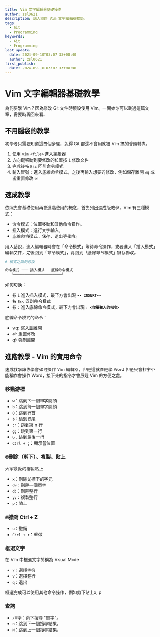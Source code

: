 ```yaml
---
title: Vim 文字編輯器基礎操作
author: zsl0621
description: 講人話的 Vim 文字編輯器教學。
tags:
  - Git
  - Programming
keywords:
  - Git
  - Programming
last_update:
  date: 2024-09-10T03:07:33+08:00
  author: zsl0621
first_publish:
  date: 2024-09-10T03:07:33+08:00
---
```


# Vim 文字編輯器基礎教學

為何要學 Vim？因為修改 Git 文件時預設使用 Vim。一開始你可以跳過這篇文章，需要時再回來看。

## 不用腦袋的教學

初學者只需要知道這四個步驟，免得 Git 都還不會用就被 Vim 搞的昏頭轉向。

1. 使用 `vim <file>` 進入編輯器
2. 方向鍵移動到要修改的位置按 `i` 修改文件
3. 完成後按 `Esc` 回到命令模式
4. 輸入冒號 `:` 進入底線命令模式，之後再輸入想要的修改，例如儲存離開 `wq` 或者重置修改 `e!`

## 速成教學

依照先會基礎使用再會進階使用的概念，首先列出速成版教學，Vim 有三種模式：

- 命令模式：位置移動和其他命令操作。
- 插入模式：進行文字輸入。
- 底線命令模式：保存、退出等指令。

用人話說，進入編輯器時會在「命令模式」等待命令操作，或者進入「插入模式」編輯文件，之後回到「命令模式」，再回到「底線命令模式」儲存修改。

```sh
# 模式之間的切換

命令模式 ─── 插入模式   底線命令模式
   └──────────────────────┘
```

如何切換：

- 按 `i` 進入插入模式，最下方會出現 **`-- INSERT--`**
- 按 `Esc` 回到命令模式
- 按 `:` 進入底線命令模式，最下方會出現 **`: <你要輸入的指令>`**

底線命令模式的命令：

- wq: 寫入並離開
- e!: 重置修改
- q!: 強制離開

## 進階教學 - Vim 的實用命令

速成教學讓你學會如何操作 Vim 編輯器，但是這就像是學 Word 但是只會打字不能稱作會操作 Word，接下來的指令才會展現 Vim 的方便之處。

### 移動游標

- `w`：跳到下一個單字開頭
- `b`：跳到前一個單字開頭
- `0`：跳到行首
- `$`：跳到行尾
- `:n`：跳到第 n 行
- `gg`：跳到第一行
- `G`：跳到最後一行
- `Ctrl + g`：顯示當位置

### 🔥刪除（剪下）、複製、貼上

大家最愛的複製貼上

- `x`：刪除光標下的字元
- `dw`：刪除一個單字
- `dd`：刪除整行
- `yy`：複製整行
- `p`：貼上

### 🔥撤銷 Ctrl + Z

- `u`：撤銷
- `Ctrl + r`：重做

### 框選文字

在 Vim 中框選文字的稱為 Visual Mode

- `v`：選擇字符
- `V`：選擇整行
- `q`：退出

框選完成可以使用其他命令操作，例如剪下貼上x, p

### 查詢

- `/單字`：向下搜尋 "單字"。
- `n`：跳到下一個搜尋結果。
- `N`：跳到上一個搜尋結果。
